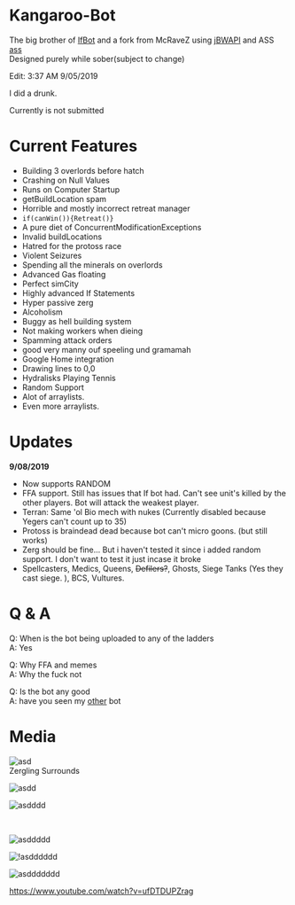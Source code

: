 # Kangaroo-Bot

The big brother of [IfBot](https://github.com/impie66/If-Bot)
and a fork from McRaveZ using [jBWAPI](https://github.com/JavaBWAPI/JBWAPI) and ASS [ass](https://github.com/JavaBWAPI/ass)
<br />
Designed purely while sober(subject to change)

Edit: 3:37 AM 9/05/2019

I did a drunk.

Currently is not submitted

<h1>Current Features</h1>

* Building 3 overlords before hatch
* Crashing on Null Values
* Runs on Computer Startup
* getBuildLocation spam
* Horrible and mostly incorrect retreat manager
* `if(canWin()){Retreat()}`
* A pure diet of ConcurrentModificationExceptions
* Invalid buildLocations
* Hatred for the protoss race
* Violent Seizures
* Spending all the minerals on overlords
* Advanced Gas floating 
* Perfect simCity
* Highly advanced If Statements
* Hyper passive zerg
* Alcoholism
* Buggy as hell building system
* Not making workers when dieing
* Spamming attack orders
* good very manny ouf speeling und gramamah
* Google Home integration
* Drawing lines to 0,0
* Hydralisks Playing Tennis
* Random Support
* Alot of arraylists.
* Even more arraylists.

<h1>Updates</h1>

<b>9/08/2019</b>
* Now supports RANDOM
* FFA support. Still has issues that If bot had. Can't see unit's killed by the other players. Bot will attack the weakest player.
* Terran: Same 'ol Bio mech with nukes (Currently disabled because Yegers can't count up to 35)
* Protoss is braindead dead because bot can't micro goons. (but still works)
* Zerg should be fine... But i haven't tested it since i added random support. I don't want to test it just incase it broke
* Spellcasters, Medics, Queens, ~~Defilers?~~, Ghosts, Siege Tanks (Yes they cast siege. ), BCS, Vultures.


<h1>Q & A</h1>
Q: When is the bot being uploaded to any of the ladders
<br />
A: Yes
<br />

Q: Why FFA and memes
<br />
A: Why the fuck not
<br />

Q: Is the bot any good
<br />
A: have you seen my [other](https://github.com/impie66/If-Bot) bot
<br />


<h1>Media</h1>

![asd](https://media.giphy.com/media/443tu8Bvotpx8ltQOD/giphy.gif)
<br />
Zergling Surrounds

![asdd](https://media.giphy.com/media/wab1NqEYJhYLXQv8oO/giphy.gif)
<br />

![asdddd](https://media.giphy.com/media/VI9DC21TVt7Dj3tWtN/giphy.gif)

<br />

![asddddd](https://media.giphy.com/media/gfwaO01bpgZk7m6oVm/giphy.gif)

![!asdddddd](https://media.giphy.com/media/f3vOya4lFfDTqdQcRs/giphy.gif)

![asddddddd](https://media.giphy.com/media/MFrdxIEupizZO9D4Dc/giphy.gif)

https://www.youtube.com/watch?v=ufDTDUPZrag


